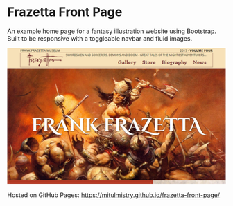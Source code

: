# Frazetta Front Page
An example home page for a fantasy illustration website using Bootstrap. Built to be responsive with a toggleable navbar and fluid images.

![screenshot](readme_frazetta.jpg)

Hosted on GitHub Pages: https://mitulmistry.github.io/frazetta-front-page/
